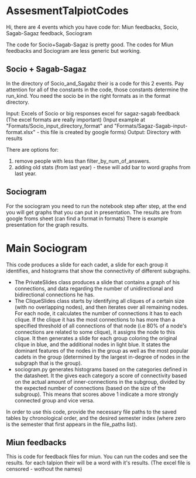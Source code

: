 # AssesmentTalpiotCodes

Hi, there are 4 events which you have code for: Miun feedbacks, Socio, Sagab-Sagaz feedback, Sociogram

The code for Socio+Sagab-Sagaz is pretty good. The codes for Miun feedbacks and Sociogram are less generic but working.

## Socio + Sagab-Sagaz

In the directory of Socio_and_Sagabz their is a code for this 2 events.
Pay attention for all of the constants in the code, those constants determine the run_kind.
You need the socio be in the right formats as in the format directory.

Input: Excels of Socio or big responses excel for sagaz-sagab feedback (The excel formats are really important)
(Input example at "Formats/Socio_input_directory_format" and "Formats/Sagaz-Sagab-input-format.xlsx" - this file is created by google forms)
Output: Directory with results

There are options for:
1. remove people with less than filter_by_num_of_answers.
2. adding old stats (from last year) - these will add bar to word graphs from last year.

## Sociogram

For the sociogram you need to run the notebook step after step, at the end you will get graphs that you can put in presentation.
The results are from google froms sheet (can find a format in formats)
There is example presentation for the graph results.

# Main Sociogram

This code produces a slide for each cadet, a slide for each group it identifies, and histograms that show the connectivity
of different subgraphs. 
- The PrivateSlides class produces a slide that contains a graph of his connections, and data regarding the number of
unidirectional and bidirectional connections he has.
- The CliqueSlides class starts by identifying all cliques of a certain size (with no overlapping nodes), and then iterates
over all remaining nodes. For each node, it calculates the number of connections it has to each clique. If the clique it
has the most connections to has more than a specified threshold of all connections of that node (i.e 80% of a node's
connections are related to some clique), it assigns the node to this clique.
It then generates a slide for each group coloring the original clique in blue, and the additional nodes in light blue.
It states the dominant features of the nodes in the group as well as the most popular cadets in the group (determined by
the largest in-degree of nodes in the subgraph that is the group).
- sociogram.py generates histograms based on the categories defined in the datasheet. It the gives each category a score
of connectivity based on the actual amount of inner-connections in the subgroup, divided by the expected number of connections
(based on the size of the subgroup). This means that scores above 1 indicate a more strongly connected group and vice versa.

In order to use this code, provide the necessary file paths to the saved tables by chronological order, and the desired
semester index (where zero is the semester that first appears in the file_paths list).

## Miun feedbacks

This is code for feedback files for miun.
You can run the codes and see the results. for each talpion their will be a word with it's results.
(The excel file is censored - wothout the names)